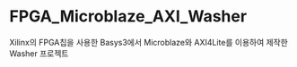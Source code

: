 # FPGA_Microblaze_AXI_Washer
Xilinx의 FPGA칩을 사용한 Basys3에서 Microblaze와  AXI4Lite를 이용하여 제작한 Washer 프로젝트
